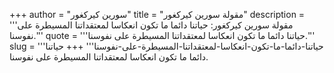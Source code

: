 +++
author = "سورين كيركغور"
title = "مقولة سورين كيركغور"
description = '''مقولة سورين كيركغور: حياتنا دائما ما تكون انعكاسا لمعتقداتنا المسيطرة على نفوسنا.'''
quote = '''حياتنا دائما ما تكون انعكاسا لمعتقداتنا المسيطرة على نفوسنا.'''
slug = '''حياتنا-دائما-ما-تكون-انعكاسا-لمعتقداتنا-المسيطرة-على-نفوسنا'''
+++
حياتنا دائما ما تكون انعكاسا لمعتقداتنا المسيطرة على نفوسنا.
